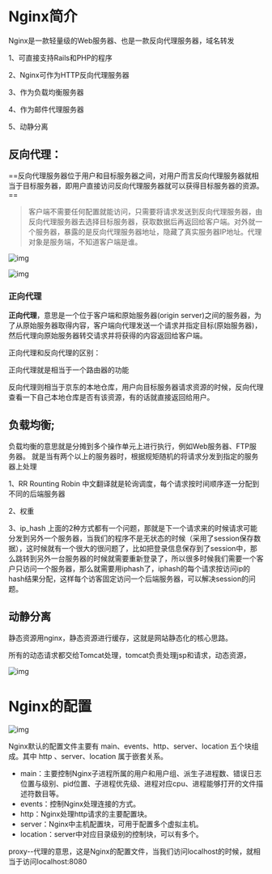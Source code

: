 # Nginx简介

 Nginx是一款轻量级的Web服务器、也是一款反向代理服务器，域名转发

1、可直接支持Rails和PHP的程序

2、Nginx可作为HTTP反向代理服务器

3、作为负载均衡服务器

4、作为邮件代理服务器

5、动静分离

## **反向代理**：

==反向代理服务器位于用户和目标服务器之间，对用户而言反向代理服务器就相当于目标服务器，即用户直接访问反向代理服务器就可以获得目标服务器的资源。== 

> 客户端不需要任何配置就能访问，只需要将请求发送到反向代理服务器，由反向代理服务器去选择目标服务器，获取数据后再返回给客户端。对外就一个服务器，暴露的是反向代理服务器地址，隐藏了真实服务器IP地址。代理对象是服务端，不知道客户端是谁。

![img](https://pics0.baidu.com/feed/e850352ac65c1038bde48bd30e67d414b17e8983.jpeg?token=20a2abacbbbec0466f75ae5537cf144d)

![img](G:\有道云\qq2D1D5CB92B2C0FF061B3D3F82DA32CD1\04f44a41457e4981a5c61a50b11a217f\clipboard.png)



### 正向代理

**正向代理**，意思是一个位于客户端和原始服务器(origin server)之间的服务器，为了从原始服务器取得内容，客户端向代理发送一个请求并指定目标(原始服务器)，然后代理向原始服务器转交请求并将获得的内容返回给客户端。

正向代理和反向代理的区别：

正向代理就是相当于一个路由器的功能

反向代理则相当于京东的本地仓库，用户向目标服务器请求资源的时候，反向代理查看一下自己本地仓库是否有该资源，有的话就直接返回给用户。



## 负载均衡;

 负载均衡的意思就是分摊到多个操作单元上进行执行，例如Web服务器、FTP服务器。 就是当有两个以上的服务器时，根据规矩随机的将请求分发到指定的服务器上处理

1、RR Rounting Robin 中文翻译就是轮询调度，每个请求按时间顺序逐一分配到不同的后端服务器

2、权重

3、ip_hash 上面的2种方式都有一个问题，那就是下一个请求来的时候请求可能分发到另外一个服务器，当我们的程序不是无状态的时候（采用了session保存数据），这时候就有一个很大的很问题了，比如把登录信息保存到了session中，那么跳转到另外一台服务器的时候就需要重新登录了，所以很多时候我们需要一个客户只访问一个服务器，那么就需要用iphash了，iphash的每个请求按访问ip的hash结果分配，这样每个访客固定访问一个后端服务器，可以解决session的问题。

## 动静分离

静态资源用nginx，静态资源进行缓存，这就是网站静态化的核心思路。

所有的动态请求都交给Tomcat处理，tomcat负责处理jsp和请求，动态资源，

![img](G:\有道云\qq2D1D5CB92B2C0FF061B3D3F82DA32CD1\ffb08e8d189549d2ac276138c01066e8\clipboard.png)



# Nginx的配置

![img](G:\有道云\qq2D1D5CB92B2C0FF061B3D3F82DA32CD1\45f486684ea34911b335ac7094dffda1\clipboard.png)

Nginx默认的配置文件主要有 main、events、http、server、location 五个块组成。其中 http 、server、location 属于嵌套关系。

- main：主要控制Nginx子进程所属的用户和用户组、派生子进程数、错误日志位置与级别、pid位置、子进程优先级、进程对应cpu、进程能够打开的文件描述符数目等。
- events：控制Nginx处理连接的方式。
- http：Nginx处理http请求的主要配置块。
- server：Nginx中主机配置块，可用于配置多个虚拟主机。
- location：server中对应目录级别的控制块，可以有多个。

proxy--代理的意思，这是Nginx的配置文件，当我们访问localhost的时候，就相当于访问localhost:8080